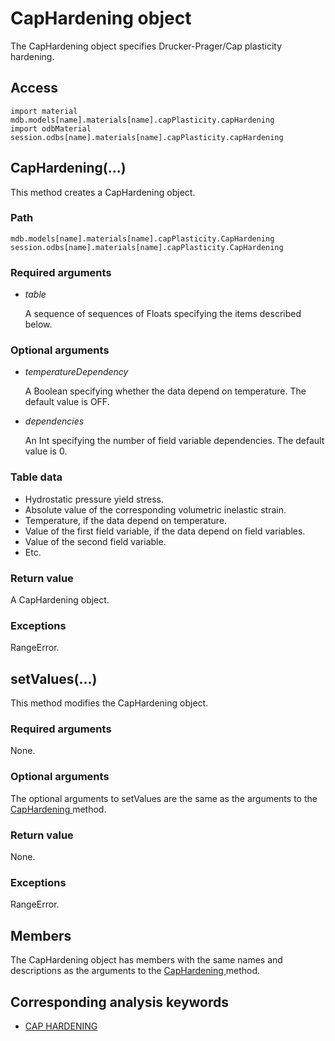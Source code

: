 # CapHardening object

The CapHardening object specifies Drucker-Prager/Cap plasticity hardening.

## Access

```
import material
mdb.models[name].materials[name].capPlasticity.capHardening
import odbMaterial
session.odbs[name].materials[name].capPlasticity.capHardening
```

## CapHardening(...)



This method creates a CapHardening object.



### Path

```
mdb.models[name].materials[name].capPlasticity.CapHardening
session.odbs[name].materials[name].capPlasticity.CapHardening
```

### Required arguments

- *table*

  A sequence of sequences of Floats specifying the items described below.

### Optional arguments

- *temperatureDependency*

  A Boolean specifying whether the data depend on temperature. The default value is OFF.

- *dependencies*

  An Int specifying the number of field variable dependencies. The default value is 0.

### Table data

- Hydrostatic pressure yield stress.
- Absolute value of the corresponding volumetric inelastic strain.
- Temperature, if the data depend on temperature.
- Value of the first field variable, if the data depend on field variables.
- Value of the second field variable.
- Etc.

### Return value

A CapHardening object.

### Exceptions

RangeError.



## setValues(...)



This method modifies the CapHardening object.



### Required arguments

None.

### Optional arguments

The optional arguments to setValues are the same as the arguments to the [CapHardening ](https://help.3ds.com/2022/english/DSSIMULIA_Established/SIMACAEKERRefMap/simaker-c-caphardeningpyc.htm?ContextScope=all#simaker-caphardeningcaphardeningpyc)method.

### Return value

None.

### Exceptions

RangeError.



## Members

The CapHardening object has members with the same names and descriptions as the arguments to the [CapHardening ](https://help.3ds.com/2022/english/DSSIMULIA_Established/SIMACAEKERRefMap/simaker-c-caphardeningpyc.htm?ContextScope=all#simaker-caphardeningcaphardeningpyc)method.



## Corresponding analysis keywords

- [CAP HARDENING](https://help.3ds.com/2022/english/DSSIMULIA_Established/SIMACAEKEYRefMap/simakey-r-caphardening.htm?ContextScope=all#simakey-r-caphardening)
